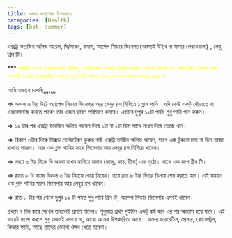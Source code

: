 ```yaml
---
title: ওজন কমানোর উপকরণ।
categories: [Health]
tags: [hot, summer]
---
```

এক্সট্রা ভারজিন অলিভ অয়েল, ঘি/মাখন, বাদাম, আপেল সিডার ভিনেগার(অবশ্যই উইথ দ্য মাদার লেখাওয়ালা) , লেবু, গ্রিন টি। 

*** <font color="yellow"> সয়াবিন তেল, সানফ্লাওয়ার অয়েল, ভেজিটেবল অয়েল এইসব কোন তেল ই ভালো না। আর চিনি একদম বন্ধ। এমনকী ডায়েট চলাকালীন অবস্থায় মুখে মিষ্টি লাগে এমন কোন ফলমূলও খাওয়া যাবে না। </font>

 আমি এভাবে  চলেছি,,,,,,,
 
=> সকাল ৬ টায় উঠে অ্যাপেল সিডার ভিনেগার আর লেবুর রস মিশিয়ে ১ গ্লাস পানি। যদি কেউ একটু দৌড়াতে বা এক্সারসাইজ করতে পারেন তার ওজন ডাবল পরিমাণে কমবে। এভাবে দুপুর ১২টা পর্যন্ত শুধু পানি পান করুন।

=> ১২ টার পর এক্সট্রা ভারজিন অলিভ অয়েল দিয়ে ১টা বা ২টা ডিম সাথে মাখন দিয়ে ভেজে খান।

=> বিকাল ৩টার দিকে  মিক্সড ভেজিটেবল কুকড্ বাই এক্সট্রা ভার্জিন অলিভ অয়েল, সাথে এক টুকরো মাছ বা ডিম ভাজা রাখতে পারেন। আর এক গ্লাস পানির সাথে ভিনেগার আর লেবুর রস মিশিয়ে খাবেন। 

=> সন্ধ্যা ৬ টার দিকে ঘি অথবা মাখন  মাখিয়ে  বাদাম (কাজু, কাঠ, চীনা) এক মুঠো। সাথে এক কাপ গ্রীন টি। 

=> রাতে ৮ টা বাজে বিকাল ৩ টার নিয়মে খেয়ে নিবেন। তবে রাত  ৮ টার ভিতর ডিনার শেষ করতে হবে। এই সময়ও এক গ্লাস পানির সাথে ভিনেগার আর লেবুর রস খাবেন। 

=> রাত ৮ টার পর থেকে দুপুর ১২ টা পযন্ত শুধু পানি গ্রিন টি, আপেল সিডার ভিনেগার এসবই খাবেন। 

প্রথমে ৭ দিন করে দেখেন তাহলেই প্রমাণ পাবেন। শুধুমাত্র প্রথম দুইদিন একটু কষ্ট হবে এর পর অভ্যাস হয়ে যাবে। এই ডায়েট ফলো করলে শুধু ওজনই কমবে না, আরো অনেক উপকারিতা আছে। যাদের ডায়বেটিস, প্রেসার, কোলেস্ট্রল, লিভার ফ্যাট, আছে তাদের কোনো ঔষধ খেতে হবেনা।
